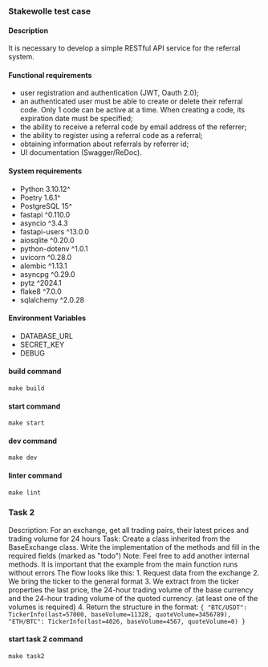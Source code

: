 ### Stakewolle test case

#### Description
It is necessary to develop a simple RESTful API service for the referral system.

#### Functional requirements
- user registration and authentication (JWT, Oauth 2.0);
- an authenticated user must be able to create or delete their referral code. Only 1 code can be active at a time. When creating a code, its expiration date must be specified;
- the ability to receive a referral code by email address of the referrer;
- the ability to register using a referral code as a referral;
- obtaining information about referrals by referrer id;
- UI documentation (Swagger/ReDoc).

#### System requirements
- Python 3.10.12^
- Poetry 1.6.1^
- PostgreSQL 15^
- fastapi ^0.110.0
- asyncio ^3.4.3
- fastapi-users ^13.0.0
- aiosqlite ^0.20.0
- python-dotenv ^1.0.1
- uvicorn ^0.28.0
- alembic ^1.13.1
- asyncpg ^0.29.0
- pytz ^2024.1
- flake8 ^7.0.0
- sqlalchemy ^2.0.28

#### Environment Variables
- DATABASE_URL
- SECRET_KEY
- DEBUG

#### build command
```make build```

#### start command
```make start```

#### dev command
```make dev```

#### linter command
```make lint```

### Task 2

Description: For an exchange, get all trading pairs, their latest prices and trading volume for 24 hours
    Task: 
        Create a class inherited from the BaseExchange class. 
        Write the implementation of the methods and fill in the required fields (marked as "todo")
    Note: 
        Feel free to add another internal methods. 
        It is important that the example from the main function runs without errors
    The flow looks like this:
        1. Request data from the exchange
        2. We bring the ticker to the general format
        3. We extract from the ticker properties the last price, 
            the 24-hour trading volume of the base currency 
            and the 24-hour trading volume of the quoted currency. 
            (at least one of the volumes is required)
        4. Return the structure in the format: 
            ```
            {
                "BTC/USDT": TickerInfo(last=57000, baseVolume=11328, quoteVolume=3456789),
                "ETH/BTC": TickerInfo(last=4026, baseVolume=4567, quoteVolume=0)
            }
            ```

#### start task 2 command
```make task2```

